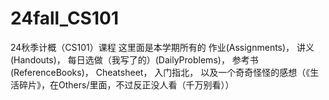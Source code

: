 # 24fall_CS101
24秋季计概（CS101）课程
这里面是本学期所有的
作业(Assignments)，
讲义(Handouts)，
每日选做（我写了的）(DailyProblems)，
参考书(ReferenceBooks)，
Cheatsheet，
入门指北，
以及一个奇奇怪怪的感想（《生活碎片》，在Others/里面，不过反正没人看（千万别看））
